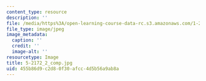 ```yaml
---
content_type: resource
description: ''
file: /media/https%3A/open-learning-course-data-rc.s3.amazonaws.com/1-252j-urban-transportation-planning-fall-2016/455b86d9c2d80f30afcc4d5b56a9ab8a_5-2172_2_comp.jpg
file_type: image/jpeg
image_metadata:
  caption: ''
  credit: ''
  image-alt: ''
resourcetype: Image
title: 5-2172_2_comp.jpg
uid: 455b86d9-c2d8-0f30-afcc-4d5b56a9ab8a
---
```


